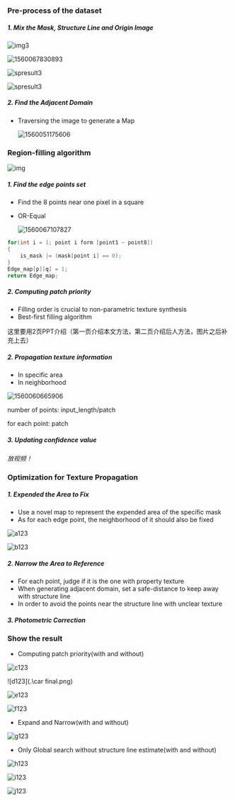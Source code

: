 ### Pre-process of the dataset

##### 1. Mix the Mask, Structure Line and Origin Image

![img3](./img3.png)

![1560067830893](.\mask\mask3.bmp)

![spresult3](.\line\mask_s3.bmp)

![spresult3](.\sp_result\sp3.png)

##### 2. Find the Adjacent Domain

- Traversing the image to generate a Map

  ![1560051175606](./1560051175606.png)

### Region-filling algorithm

![img](./1560050536223.png?lastModify=1560050819?lastModify=1560050819)

##### 1. Find the edge points set

- Find the 8 points near one pixel in a square

- OR-Equal

  ![1560067107827](.\1560067107827.png)

```c++
for(int i = 1; point i form [point1 ~ point8])
{
    is_mask |= (mask[point i] == 0);
}
Edge_map[p][q] = 1;
return Edge_map;
```





##### 2. Computing patch priority

- Filling order is crucial to non-parametric texture synthesis
- Best-first filling algorithm

这里要用2页PPT介绍（第一页介绍本文方法，第二页介绍后人方法，图片之后补充上去）

##### 2. Propagation texture information

- In specific area
- In neighborhood

![1560060665906](./1560060665906.png)

number of points: input_length/patch

for each point: patch

##### 3. Updating confidence value



*放视频！*

### Optimization for Texture Propagation

##### 1. Expended the Area to Fix

- Use a novel map to represent the expended area of the specific mask
- As for each edge point, the neighborhood of it should also be fixed

![a123](.\mask\mask2.bmp)

![b123](.\img2.png)

##### 2. Narrow the Area to Reference

- For each point, judge if it is the one with property texture
- When generating adjacent domain, set a safe-distance to keep away with structure line
- In order to avoid the points near the structure line with unclear texture

##### 3. Photometric Correction





### Show the result

- Computing patch priority(with and without)

![c123](.\result\2.png)

![d123](.\car final.png)

![e123](.\result\5.png)

![f123](.\resultbyXiu\Eagleoutput.png)

- Expand and Narrow(with and without)

![g123](.\resultbyXiu\wrong\usingthreelines.png)



- Only Global search without structure line estimate(with and without)

![h123](./result/2.png)

![i123](./result/1.png)

![j123](./resultbyXiu/manoutput.png)